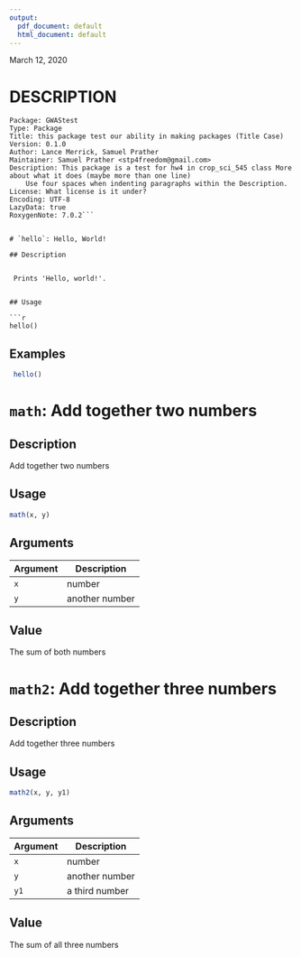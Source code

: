 ```yaml
---
output:
  pdf_document: default
  html_document: default
---
```



<!-- toc -->

March 12, 2020

# DESCRIPTION

```
Package: GWAStest
Type: Package
Title: this package test our ability in making packages (Title Case)
Version: 0.1.0
Author: Lance Merrick, Samuel Prather
Maintainer: Samuel Prather <stp4freedom@gmail.com>
Description: This package is a test for hw4 in crop_sci_545 class More about what it does (maybe more than one line)
    Use four spaces when indenting paragraphs within the Description.
License: What license is it under?
Encoding: UTF-8
LazyData: true
RoxygenNote: 7.0.2```


# `hello`: Hello, World!

## Description


 Prints 'Hello, world!'.


## Usage

```r
hello()
```


## Examples

```r 
 hello()
 ``` 

# `math`: Add together two numbers

## Description


 Add together two numbers


## Usage

```r
math(x, y)
```


## Arguments

Argument      |Description
------------- |----------------
```x```     |     number
```y```     |     another number

## Value


 The sum of both numbers


# `math2`: Add together three numbers

## Description


 Add together three numbers


## Usage

```r
math2(x, y, y1)
```


## Arguments

Argument      |Description
------------- |----------------
```x```     |     number
```y```     |     another number
```y1```     |     a third number

## Value


 The sum of all three numbers


